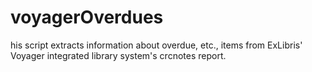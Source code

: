 # voyagerOverdues
his script extracts information about overdue, etc., items from ExLibris' Voyager integrated library system's crcnotes report.
